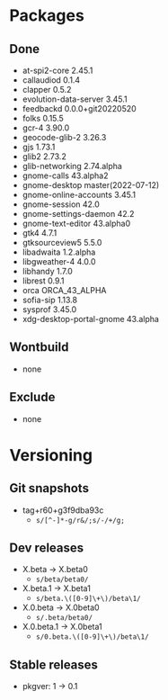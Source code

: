 # Packages
## Done
- at-spi2-core 2.45.1
- callaudiod 0.1.4
- clapper 0.5.2
- evolution-data-server 3.45.1
- feedbackd 0.0.0+git20220520
- folks 0.15.5
- gcr-4 3.90.0
- geocode-glib-2 3.26.3
- gjs 1.73.1
- glib2 2.73.2
- glib-networking 2.74.alpha
- gnome-calls 43.alpha2
- gnome-desktop master(2022-07-12)
- gnome-online-accounts 3.45.1
- gnome-session 42.0
- gnome-settings-daemon 42.2
- gnome-text-editor 43.alpha0
- gtk4 4.7.1
- gtksourceview5 5.5.0
- libadwaita 1.2.alpha
- libgweather-4 4.0.0
- libhandy 1.7.0
- librest 0.9.1
- orca ORCA_43_ALPHA
- sofia-sip 1.13.8
- sysprof 3.45.0
- xdg-desktop-portal-gnome 43.alpha


## Wontbuild
- none

## Exclude
- none

# Versioning
## Git snapshots
* tag+r60+g3f9dba93c
  * `s/[^-]*-g/r&/;s/-/+/g;`
## Dev releases
* X.beta -> X.beta0
  * `s/beta/beta0/`
* X.beta.1 -> X.beta1
  * `s/beta.\([0-9]\+\)/beta\1/`
* X.0.beta -> X.0beta0
  * `s/.beta/beta0/`
* X.0.beta.1 -> X.0beta1
  * `s/0.beta.\([0-9]\+\)/beta\1/`

## Stable releases
* pkgver: 1 -> 0.1
